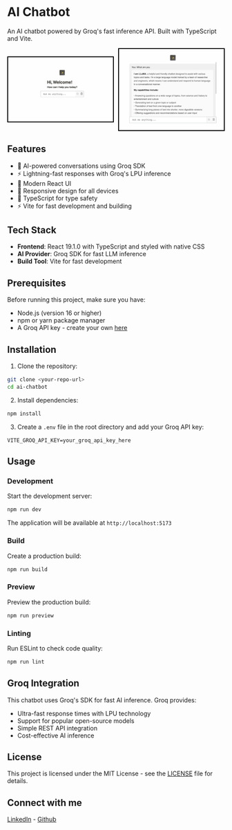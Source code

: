 # AI Chatbot

An AI chatbot powered by Groq's fast inference API. Built with TypeScript and Vite.

  <div align="center" style="display: flex; justify-content: center; align-items:center;gap: 10px; flex-wrap: wrap;">
  <div style="flex: 1; max-width: 400px; border:2px solid black;">
    <img src="./src/assets/homepage.png" alt="Chatbot Homepage" width="400">
  </div>
  <div style="flex: 1; max-width: 400px; border:2px solid black;">
    <img src="./src/assets/response.png" alt="Chat bot response" width="400">
   
  </div>
</div>

## Features

- 🤖 AI-powered conversations using Groq SDK
- ⚡ Lightning-fast responses with Groq's LPU inference
- 🎨 Modern React UI
- 📱 Responsive design for all devices
- 🔧 TypeScript for type safety
- ⚡ Vite for fast development and building

## Tech Stack

- **Frontend**: React 19.1.0 with TypeScript and styled with native CSS
- **AI Provider**: Groq SDK for fast LLM inference
- **Build Tool**: Vite for fast development

## Prerequisites

Before running this project, make sure you have:

- Node.js (version 16 or higher)
- npm or yarn package manager
- A Groq API key - create your own [here](https://console.groq.com)

## Installation

1. Clone the repository:

```bash
git clone <your-repo-url>
cd ai-chatbot
```

2. Install dependencies:

```bash
npm install
```

3. Create a `.env` file in the root directory and add your Groq API key:

```env
VITE_GROQ_API_KEY=your_groq_api_key_here
```

## Usage

### Development

Start the development server:

```bash
npm run dev
```

The application will be available at `http://localhost:5173`

### Build

Create a production build:

```bash
npm run build
```

### Preview

Preview the production build:

```bash
npm run preview
```

### Linting

Run ESLint to check code quality:

```bash
npm run lint
```

## Groq Integration

This chatbot uses Groq's SDK for fast AI inference. Groq provides:

- Ultra-fast response times with LPU technology
- Support for popular open-source models
- Simple REST API integration
- Cost-effective AI inference

## License

This project is licensed under the MIT License - see the [LICENSE](LICENSE) file for details.

## Connect with me

[LinkedIn](https://www.linkedin.com/in/deepprajapati) -
[Github](https://github.com/dprajapati4/)
